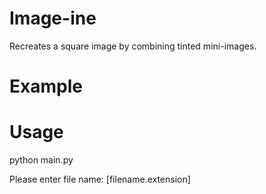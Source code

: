 # Image-ine
Recreates a square image by combining tinted mini-images.

# Example


# Usage
python main.py


Please enter file name: [filename.extension]

